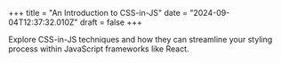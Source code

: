 +++
title = "An Introduction to CSS-in-JS"
date = "2024-09-04T12:37:32.010Z"
draft = false
+++

Explore CSS-in-JS techniques and how they can streamline your styling process within JavaScript frameworks like React.
        